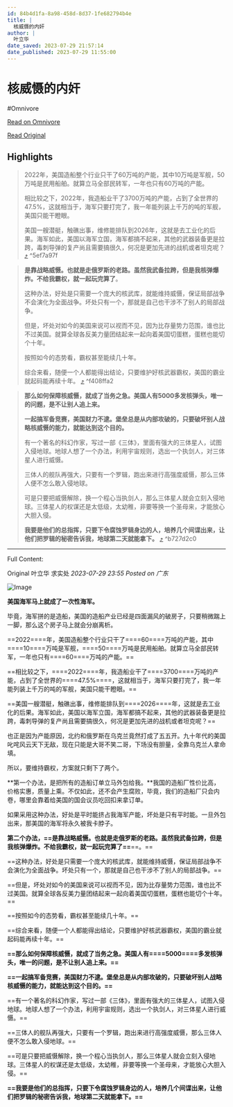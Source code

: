 ```yaml
---
id: 84b4d1fa-8a98-458d-8d37-1fe682794b4e
title: |
  核威慑的内奸
author: |
  叶立华
date_saved: 2023-07-29 21:57:14
date_published: 2023-07-29 11:55:00
---
```


# 核威慑的内奸
#Omnivore

[Read on Omnivore](https://omnivore.app/me/-189a483951b)

[Read Original](https://mp.weixin.qq.com/s/VUUlJQ44z0_B5bnHKNlRvQ)

## Highlights

> 2022年，美国造船整个行业只干了60万吨的产能，其中10万吨是军舰，50万吨是民用船舶。就算立马全部民转军，一年也只有60万吨的产能。
> 
> 相比较之下，2022年，我造船业干了3700万吨的产能，占到了全世界的47.5%，这就相当于，海军只要打完了，我一年能列装上千万的吨的军舰，美国只能干瞪眼。
> 
> 美国一艘潜艇，触礁出事，维修能排队到2026年，这就是去工业化的后果。海军如此，美国以海军立国，海军都搞不起来，其他的武器装备更是拉跨，毒刺导弹的复产尚且需要搞很久，何况是更加先进的战机或者坦克呢？ [⤴️](https://omnivore.app/me/-189a483951b#5ef7a97f-707e-473b-94aa-a851ba79be2d)  ^5ef7a97f

> **是靠战略威慑。也就是走俄罗斯的老路。虽然我武备拉跨，但是我核弹爆炸。不给我霸权，就一起玩完算了**。
> 
> 这种办法，好处是只需要一个庞大的核武库，就能维持威慑，保证局部战争不会演化为全面战争。坏处只有一个，那就是自己也干涉不了别人的局部战争。
> 
> 但是，坏处对如今的美国来说可以视而不见，因为比存量势力范围，谁也比不过美国。就算全球各反美力量团结起来一起向着美国切蛋糕，蛋糕也能切个十年。
> 
> 按照如今的态势看，霸权甚至能续几十年。
> 
> 综合来看，随便一个人都能得出结论，只要维护好核武器霸权，美国的霸业就起码能再续十年。 [⤴️](https://omnivore.app/me/-189a483951b#f408ffa2-1558-4c7b-98a5-3cca088594dd)  ^f408ffa2

> **那么如何保障核威慑，就成了当务之急。美国人有5000多发核弹头，唯一的问题，是不让别人追上来。**
> 
> **一起搞军备竞赛，美国财力不逮。堡垒总是从内部攻破的，只要破坏别人战略核威慑的能力，就能达到这个目的。**
> 
> 有一个著名的科幻作家，写过一部《三体》，里面有强大的三体星人，试图入侵地球。地球人想了一个办法，利用宇宙规则，选出一个执剑人，对三体星人进行威慑。
> 
> 三体人的舰队再强大，只要有一个罗辑，跑出来进行高强度威慑，那么三体人便不怎么敢入侵地球。
> 
> 可是只要把威慑解除，换一个程心当执剑人，那么三体星人就会立刻入侵地球。三体星人的权谋还是太低级，太幼稚，非要等换一个圣母来，才能放心大胆入侵。
> 
> **我要是他们的总指挥，只要下令腐蚀罗辑身边的人，培养几个间谍出来，让他们把罗辑的秘密告诉我，地球第二天就能拿下。** [⤴️](https://omnivore.app/me/-189a483951b#b727d2c0-1524-46bc-8242-4deb1e52a050)  ^b727d2c0


--- 

Full Content: 

Original 叶立华  求实处 _2023-07-29 23:55_ _Posted on 广东_ 

![Image](https://proxy-prod.omnivore-image-cache.app/0x0,s8PJEsiYybaWPUzRCU_aNXXIWGcHzJv9GPgSdHpbDmNU/https://mmbiz.qpic.cn/mmbiz_png/hr6mUjEf2jZnF0JZ1GFOjRd6DN26VrQHicsDU8ZdrqUicMNY8gTMBx8zicHJgcYOvNVDulOT8jtqynibblLOHfW5eQ/640?wx_fmt=png)

**美国海军马上就成了一次性海军。**

毕竟，海军拼的是造船，美国的造船产业已经是四面漏风的破房子，只要稍微踹上一脚，那么这个房子马上就会分崩离析。

==2022====年，美国造船整个行业只干了====60====万吨的产能，其中====10====万吨是军舰，====50====万吨是民用船舶。就算立马全部民转军，一年也只有====60====万吨的产能。==

==相比较之下，====2022====年，我造船业干了====3700====万吨的产能，占到了全世界的====47.5%====，这就相当于，海军只要打完了，我一年能列装上千万的吨的军舰，美国只能干瞪眼。==

==美国一艘潜艇，触礁出事，维修能排队到====2026====年，这就是去工业化的后果。海军如此，美国以海军立国，海军都搞不起来，其他的武器装备更是拉跨，毒刺导弹的复产尚且需要搞很久，何况是更加先进的战机或者坦克呢？==

也正是因为产能原因，北约和俄罗斯在乌克兰竟然打成了五五开。九十年代的美国叱咤风云天下无敌，现在只能是大哥不笑二哥，下场没有胆量，全靠乌克兰人拿命填。

所以，要维持霸权，方案就只剩下了两个。

**第一个办法，是把所有的造船订单立马外包给我。**我国的造船厂性价比高，价格实惠，质量上乘。不仅如此，还不会产生腐败，毕竟，我们的造船厂只会内卷，哪里会靠着给美国的国会议员吃回扣来拿订单。

如果采用这种办法，好处是平时能挤占我海军产能，坏处是只有平时能。一旦外包出来，那美国的海军将永久被我卡脖子。

**第二个办法，==是靠战略威慑。也就是走俄罗斯的老路。虽然我武备拉跨，但是我核弹爆炸。不给我霸权，就一起玩完算了==**==。==

==这种办法，好处是只需要一个庞大的核武库，就能维持威慑，保证局部战争不会演化为全面战争。坏处只有一个，那就是自己也干涉不了别人的局部战争。==

==但是，坏处对如今的美国来说可以视而不见，因为比存量势力范围，谁也比不过美国。就算全球各反美力量团结起来一起向着美国切蛋糕，蛋糕也能切个十年。==

==按照如今的态势看，霸权甚至能续几十年。==

==综合来看，随便一个人都能得出结论，只要维护好核武器霸权，美国的霸业就起码能再续十年。==

**==那么如何保障核威慑，就成了当务之急。美国人有====5000====多发核弹头，唯一的问题，是不让别人追上来。==**

**==一起搞军备竞赛，美国财力不逮。堡垒总是从内部攻破的，只要破坏别人战略核威慑的能力，就能达到这个目的。==**

==有一个著名的科幻作家，写过一部《三体》，里面有强大的三体星人，试图入侵地球。地球人想了一个办法，利用宇宙规则，选出一个执剑人，对三体星人进行威慑。==

==三体人的舰队再强大，只要有一个罗辑，跑出来进行高强度威慑，那么三体人便不怎么敢入侵地球。==

==可是只要把威慑解除，换一个程心当执剑人，那么三体星人就会立刻入侵地球。三体星人的权谋还是太低级，太幼稚，非要等换一个圣母来，才能放心大胆入侵。==

**==我要是他们的总指挥，只要下令腐蚀罗辑身边的人，培养几个间谍出来，让他们把罗辑的秘密告诉我，地球第二天就能拿下。==**
